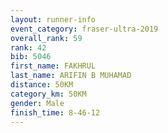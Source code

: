 ```yaml
---
layout: runner-info 
event_category: fraser-ultra-2019 
overall_rank: 59
rank: 42
bib: 5046
first_name: FAKHRUL
last_name: ARIFIN B MUHAMAD
distance: 50KM
category_km: 50KM
gender: Male
finish_time: 8-46-12
---
```


